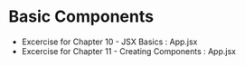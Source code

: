 # Basic Components

- Excercise for Chapter 10 - JSX Basics : App.jsx
- Excercise for Chapter 11 - Creating Components : App.jsx
